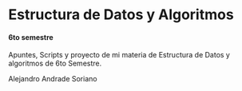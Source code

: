 # Estructura de Datos y Algoritmos

#### 6to semestre

Apuntes, Scripts y proyecto de mi materia de Estructura de Datos y algoritmos de 6to Semestre.

Alejandro Andrade Soriano
